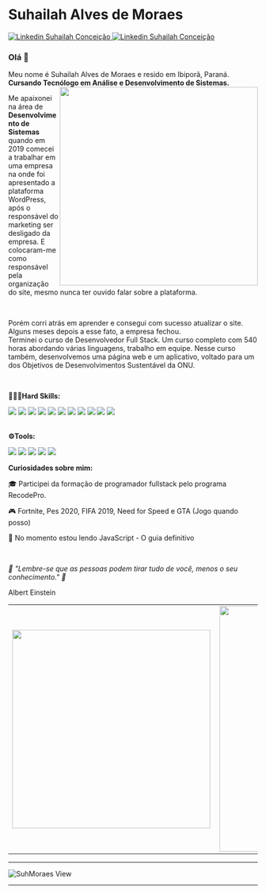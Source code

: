 
# Suhailah Alves de Moraes
  

<p>
  <a href="https://www.linkedin.com/in/suhailah-concei%C3%A7%C3%A3o-43069a150/">
    <img src="https://img.shields.io/badge/LinkedIn-0077B5?style=flat&logo=gmail&logoColor=white" alt ="Linkedin Suhailah Conceição"> <a>
   
 
  <a href="mailto:dev.suhmoraes@gmail.com">
    <img src="https://img.shields.io/badge/Gmail-D14836?style=flat&logo=gmail&logoColor=white" alt ="Linkedin Suhailah Conceição" > 
   </a>   
  </p> 


<h3>Olá 👋</h3>



<p>
  Meu nome é Suhailah Alves de Moraes e resido em Ibiporã, Paraná. <strong>Cursando Tecnólogo em Análise e Desenvolvimento de Sistemas.</strong>
  <br />
  <img align="right" src="https://ik.imagekit.io/fp3xx2hhnq/4880440-removebg-preview_aTroWVORt.png" width="400px"/> 

  Me apaixonei na área de <strong>Desenvolvimento de Sistemas</strong> quando em 2019 comecei a  trabalhar em uma empresa na onde foi apresentado a plataforma WordPress, após o responsável do marketing ser desligado da empresa. E colocaram-me como responsável pela organização do site, mesmo nunca ter ouvido falar sobre a plataforma.
  
</p>


<br/>  

Porém corri atrás em aprender e consegui com sucesso atualizar o site.  Alguns meses depois a esse fato, a empresa fechou.  
Terminei o curso de Desenvolvedor Full Stack. Um curso completo com 540 horas abordando várias linguagens, trabalho em equipe. Nesse curso também, desenvolvemos uma página web e um aplicativo, voltado para um dos Objetivos de Desenvolvimentos Sustentável da ONU.
</p>
<br />


<p><strong>👨🏽‍💻Hard Skills:</strong></p>
<span>
  <img src="https://img.shields.io/badge/HTML-E34F26?style=flat&logo=html5&logoColor=white"/>
  <img src="https://img.shields.io/badge/CSS3-1572B6?style=flat&logo=css3&logoColor=white"/>
  <img src="https://img.shields.io/badge/JavaScript-F7DF1E?style=flat&logo=javascript&logoColor=black"/>
  <img src="https://img.shields.io/badge/Node.js-43853D?style=flat&logo=node.js&logoColor=white" />
  <img src="https://img.shields.io/badge/React-20232A?style=flat&logo=react&logoColor=61DAFB" />
  <img src="https://img.shields.io/badge/React_Native-20232A?style=flat&logo=react&logoColor=61DAFB"/>
  <img src="https://img.shields.io/badge/MySQL-00000F?style=flat&logo=mysql&logoColor=white"/>
  <img src="https://img.shields.io/badge/MongoDB-4EA94B?style=flat&logo=mongodb&logoColor=white"/>
  <img src="https://img.shields.io/badge/Bootstrap-563D7C?style=flat&logo=bootstrap&logoColor=white" />
  <img src="https://img.shields.io/badge/Express.js-404D59?style=flat"/> 
  <img src="https://img.shields.io/badge/Java-ED8B00?style=flat&logo=java&logoColor=white"/>
</span>
<br />
<br />

<p><strong>⚙️Tools:</strong></p>
<span>
  <img src="https://img.shields.io/badge/Ubuntu-E95420?style=flat&logo=ubuntu&logoColor=white"/>
  <img src="https://img.shields.io/badge/Git-FE7A16?style=flat&logo=git&logoColor=white"/>
  <img src="https://img.shields.io/badge/Visual_Studio_Code-3776AB?style=flat&logo=Visual-Studio-Code&logoColor=white"/>  
  <img src="https://img.shields.io/badge/Linux-000000?style=flat&logo=linux&logoColor=yellow"/>
  <img src="https://img.shields.io/badge/Eclipse-430098?style=flat&logo=eclipse&logoColor=white"/>
  
  
</span>
<br /> 

<p><strong>Curiosidades sobre mim:</strong></p>
<p>🎓 Participei da formação de programador fullstack pelo programa RecodePro.</p>
<p>🎮 Fortnite, Pes 2020, FIFA 2019, Need for Speed e GTA (Jogo quando posso) </p>
<p>📖 No momento estou lendo JavaScript - O guia definitivo </p>
<br />



_💭 "Lembre-se que as pessoas podem tirar tudo de você, menos o seu conhecimento." 💭_

<p>Albert Einstein</P>
 



  
  

 <center>
<table>
    <tr>
        <td><img width="400px" align="left" src="https://github-readme-stats.vercel.app/api/top-langs/?username=SuhMoraes&hide=html&layout=compact&theme=tokyonight" /></td>
        <td><img width="495px" align="left" src="https://github-readme-stats.vercel.app/api?username=SuhMoraes&theme=tokyonight"/></td>
    </tr>   
</table>
</center> 

<hr>
  
   ![SuhMoraes View](https://komarev.com/ghpvc/?username=SuhMoraes-github-username&style=plastic)

<hr>



 
     
     
     
     
     
     
     
     
     
     
     
     
     
     
     
     
     
     
     
     
     
     
     
     
     


  
   

